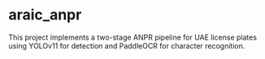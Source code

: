 # araic_anpr
This project implements a two-stage ANPR pipeline for UAE license plates using YOLOv11 for detection and PaddleOCR for character recognition.

